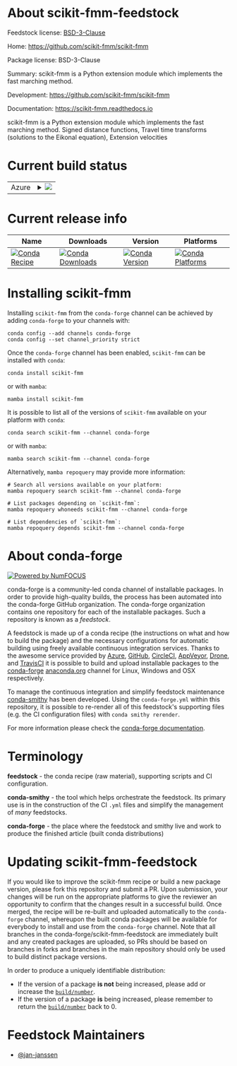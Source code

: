 About scikit-fmm-feedstock
==========================

Feedstock license: [BSD-3-Clause](https://github.com/conda-forge/scikit-fmm-feedstock/blob/main/LICENSE.txt)

Home: https://github.com/scikit-fmm/scikit-fmm

Package license: BSD-3-Clause

Summary: scikit-fmm is a Python extension module which implements the fast marching method.

Development: https://github.com/scikit-fmm/scikit-fmm

Documentation: https://scikit-fmm.readthedocs.io

scikit-fmm is a Python extension module which implements the fast marching method.
Signed distance functions, Travel time transforms (solutions to the Eikonal equation), Extension velocities


Current build status
====================


<table>
    
  <tr>
    <td>Azure</td>
    <td>
      <details>
        <summary>
          <a href="https://dev.azure.com/conda-forge/feedstock-builds/_build/latest?definitionId=6751&branchName=main">
            <img src="https://dev.azure.com/conda-forge/feedstock-builds/_apis/build/status/scikit-fmm-feedstock?branchName=main">
          </a>
        </summary>
        <table>
          <thead><tr><th>Variant</th><th>Status</th></tr></thead>
          <tbody><tr>
              <td>linux_64_numpy2.0python3.10.____cpython</td>
              <td>
                <a href="https://dev.azure.com/conda-forge/feedstock-builds/_build/latest?definitionId=6751&branchName=main">
                  <img src="https://dev.azure.com/conda-forge/feedstock-builds/_apis/build/status/scikit-fmm-feedstock?branchName=main&jobName=linux&configuration=linux%20linux_64_numpy2.0python3.10.____cpython" alt="variant">
                </a>
              </td>
            </tr><tr>
              <td>linux_64_numpy2.0python3.11.____cpython</td>
              <td>
                <a href="https://dev.azure.com/conda-forge/feedstock-builds/_build/latest?definitionId=6751&branchName=main">
                  <img src="https://dev.azure.com/conda-forge/feedstock-builds/_apis/build/status/scikit-fmm-feedstock?branchName=main&jobName=linux&configuration=linux%20linux_64_numpy2.0python3.11.____cpython" alt="variant">
                </a>
              </td>
            </tr><tr>
              <td>linux_64_numpy2.0python3.12.____cpython</td>
              <td>
                <a href="https://dev.azure.com/conda-forge/feedstock-builds/_build/latest?definitionId=6751&branchName=main">
                  <img src="https://dev.azure.com/conda-forge/feedstock-builds/_apis/build/status/scikit-fmm-feedstock?branchName=main&jobName=linux&configuration=linux%20linux_64_numpy2.0python3.12.____cpython" alt="variant">
                </a>
              </td>
            </tr><tr>
              <td>linux_64_numpy2.0python3.9.____cpython</td>
              <td>
                <a href="https://dev.azure.com/conda-forge/feedstock-builds/_build/latest?definitionId=6751&branchName=main">
                  <img src="https://dev.azure.com/conda-forge/feedstock-builds/_apis/build/status/scikit-fmm-feedstock?branchName=main&jobName=linux&configuration=linux%20linux_64_numpy2.0python3.9.____cpython" alt="variant">
                </a>
              </td>
            </tr><tr>
              <td>linux_64_numpy2python3.13.____cp313</td>
              <td>
                <a href="https://dev.azure.com/conda-forge/feedstock-builds/_build/latest?definitionId=6751&branchName=main">
                  <img src="https://dev.azure.com/conda-forge/feedstock-builds/_apis/build/status/scikit-fmm-feedstock?branchName=main&jobName=linux&configuration=linux%20linux_64_numpy2python3.13.____cp313" alt="variant">
                </a>
              </td>
            </tr><tr>
              <td>osx_64_numpy2.0python3.10.____cpython</td>
              <td>
                <a href="https://dev.azure.com/conda-forge/feedstock-builds/_build/latest?definitionId=6751&branchName=main">
                  <img src="https://dev.azure.com/conda-forge/feedstock-builds/_apis/build/status/scikit-fmm-feedstock?branchName=main&jobName=osx&configuration=osx%20osx_64_numpy2.0python3.10.____cpython" alt="variant">
                </a>
              </td>
            </tr><tr>
              <td>osx_64_numpy2.0python3.11.____cpython</td>
              <td>
                <a href="https://dev.azure.com/conda-forge/feedstock-builds/_build/latest?definitionId=6751&branchName=main">
                  <img src="https://dev.azure.com/conda-forge/feedstock-builds/_apis/build/status/scikit-fmm-feedstock?branchName=main&jobName=osx&configuration=osx%20osx_64_numpy2.0python3.11.____cpython" alt="variant">
                </a>
              </td>
            </tr><tr>
              <td>osx_64_numpy2.0python3.12.____cpython</td>
              <td>
                <a href="https://dev.azure.com/conda-forge/feedstock-builds/_build/latest?definitionId=6751&branchName=main">
                  <img src="https://dev.azure.com/conda-forge/feedstock-builds/_apis/build/status/scikit-fmm-feedstock?branchName=main&jobName=osx&configuration=osx%20osx_64_numpy2.0python3.12.____cpython" alt="variant">
                </a>
              </td>
            </tr><tr>
              <td>osx_64_numpy2.0python3.9.____cpython</td>
              <td>
                <a href="https://dev.azure.com/conda-forge/feedstock-builds/_build/latest?definitionId=6751&branchName=main">
                  <img src="https://dev.azure.com/conda-forge/feedstock-builds/_apis/build/status/scikit-fmm-feedstock?branchName=main&jobName=osx&configuration=osx%20osx_64_numpy2.0python3.9.____cpython" alt="variant">
                </a>
              </td>
            </tr><tr>
              <td>osx_64_numpy2python3.13.____cp313</td>
              <td>
                <a href="https://dev.azure.com/conda-forge/feedstock-builds/_build/latest?definitionId=6751&branchName=main">
                  <img src="https://dev.azure.com/conda-forge/feedstock-builds/_apis/build/status/scikit-fmm-feedstock?branchName=main&jobName=osx&configuration=osx%20osx_64_numpy2python3.13.____cp313" alt="variant">
                </a>
              </td>
            </tr><tr>
              <td>osx_arm64_numpy2.0python3.10.____cpython</td>
              <td>
                <a href="https://dev.azure.com/conda-forge/feedstock-builds/_build/latest?definitionId=6751&branchName=main">
                  <img src="https://dev.azure.com/conda-forge/feedstock-builds/_apis/build/status/scikit-fmm-feedstock?branchName=main&jobName=osx&configuration=osx%20osx_arm64_numpy2.0python3.10.____cpython" alt="variant">
                </a>
              </td>
            </tr><tr>
              <td>osx_arm64_numpy2.0python3.11.____cpython</td>
              <td>
                <a href="https://dev.azure.com/conda-forge/feedstock-builds/_build/latest?definitionId=6751&branchName=main">
                  <img src="https://dev.azure.com/conda-forge/feedstock-builds/_apis/build/status/scikit-fmm-feedstock?branchName=main&jobName=osx&configuration=osx%20osx_arm64_numpy2.0python3.11.____cpython" alt="variant">
                </a>
              </td>
            </tr><tr>
              <td>osx_arm64_numpy2.0python3.12.____cpython</td>
              <td>
                <a href="https://dev.azure.com/conda-forge/feedstock-builds/_build/latest?definitionId=6751&branchName=main">
                  <img src="https://dev.azure.com/conda-forge/feedstock-builds/_apis/build/status/scikit-fmm-feedstock?branchName=main&jobName=osx&configuration=osx%20osx_arm64_numpy2.0python3.12.____cpython" alt="variant">
                </a>
              </td>
            </tr><tr>
              <td>osx_arm64_numpy2.0python3.9.____cpython</td>
              <td>
                <a href="https://dev.azure.com/conda-forge/feedstock-builds/_build/latest?definitionId=6751&branchName=main">
                  <img src="https://dev.azure.com/conda-forge/feedstock-builds/_apis/build/status/scikit-fmm-feedstock?branchName=main&jobName=osx&configuration=osx%20osx_arm64_numpy2.0python3.9.____cpython" alt="variant">
                </a>
              </td>
            </tr><tr>
              <td>osx_arm64_numpy2python3.13.____cp313</td>
              <td>
                <a href="https://dev.azure.com/conda-forge/feedstock-builds/_build/latest?definitionId=6751&branchName=main">
                  <img src="https://dev.azure.com/conda-forge/feedstock-builds/_apis/build/status/scikit-fmm-feedstock?branchName=main&jobName=osx&configuration=osx%20osx_arm64_numpy2python3.13.____cp313" alt="variant">
                </a>
              </td>
            </tr><tr>
              <td>win_64_numpy2.0python3.10.____cpython</td>
              <td>
                <a href="https://dev.azure.com/conda-forge/feedstock-builds/_build/latest?definitionId=6751&branchName=main">
                  <img src="https://dev.azure.com/conda-forge/feedstock-builds/_apis/build/status/scikit-fmm-feedstock?branchName=main&jobName=win&configuration=win%20win_64_numpy2.0python3.10.____cpython" alt="variant">
                </a>
              </td>
            </tr><tr>
              <td>win_64_numpy2.0python3.11.____cpython</td>
              <td>
                <a href="https://dev.azure.com/conda-forge/feedstock-builds/_build/latest?definitionId=6751&branchName=main">
                  <img src="https://dev.azure.com/conda-forge/feedstock-builds/_apis/build/status/scikit-fmm-feedstock?branchName=main&jobName=win&configuration=win%20win_64_numpy2.0python3.11.____cpython" alt="variant">
                </a>
              </td>
            </tr><tr>
              <td>win_64_numpy2.0python3.12.____cpython</td>
              <td>
                <a href="https://dev.azure.com/conda-forge/feedstock-builds/_build/latest?definitionId=6751&branchName=main">
                  <img src="https://dev.azure.com/conda-forge/feedstock-builds/_apis/build/status/scikit-fmm-feedstock?branchName=main&jobName=win&configuration=win%20win_64_numpy2.0python3.12.____cpython" alt="variant">
                </a>
              </td>
            </tr><tr>
              <td>win_64_numpy2.0python3.9.____cpython</td>
              <td>
                <a href="https://dev.azure.com/conda-forge/feedstock-builds/_build/latest?definitionId=6751&branchName=main">
                  <img src="https://dev.azure.com/conda-forge/feedstock-builds/_apis/build/status/scikit-fmm-feedstock?branchName=main&jobName=win&configuration=win%20win_64_numpy2.0python3.9.____cpython" alt="variant">
                </a>
              </td>
            </tr><tr>
              <td>win_64_numpy2python3.13.____cp313</td>
              <td>
                <a href="https://dev.azure.com/conda-forge/feedstock-builds/_build/latest?definitionId=6751&branchName=main">
                  <img src="https://dev.azure.com/conda-forge/feedstock-builds/_apis/build/status/scikit-fmm-feedstock?branchName=main&jobName=win&configuration=win%20win_64_numpy2python3.13.____cp313" alt="variant">
                </a>
              </td>
            </tr>
          </tbody>
        </table>
      </details>
    </td>
  </tr>
</table>

Current release info
====================

| Name | Downloads | Version | Platforms |
| --- | --- | --- | --- |
| [![Conda Recipe](https://img.shields.io/badge/recipe-scikit--fmm-green.svg)](https://anaconda.org/conda-forge/scikit-fmm) | [![Conda Downloads](https://img.shields.io/conda/dn/conda-forge/scikit-fmm.svg)](https://anaconda.org/conda-forge/scikit-fmm) | [![Conda Version](https://img.shields.io/conda/vn/conda-forge/scikit-fmm.svg)](https://anaconda.org/conda-forge/scikit-fmm) | [![Conda Platforms](https://img.shields.io/conda/pn/conda-forge/scikit-fmm.svg)](https://anaconda.org/conda-forge/scikit-fmm) |

Installing scikit-fmm
=====================

Installing `scikit-fmm` from the `conda-forge` channel can be achieved by adding `conda-forge` to your channels with:

```
conda config --add channels conda-forge
conda config --set channel_priority strict
```

Once the `conda-forge` channel has been enabled, `scikit-fmm` can be installed with `conda`:

```
conda install scikit-fmm
```

or with `mamba`:

```
mamba install scikit-fmm
```

It is possible to list all of the versions of `scikit-fmm` available on your platform with `conda`:

```
conda search scikit-fmm --channel conda-forge
```

or with `mamba`:

```
mamba search scikit-fmm --channel conda-forge
```

Alternatively, `mamba repoquery` may provide more information:

```
# Search all versions available on your platform:
mamba repoquery search scikit-fmm --channel conda-forge

# List packages depending on `scikit-fmm`:
mamba repoquery whoneeds scikit-fmm --channel conda-forge

# List dependencies of `scikit-fmm`:
mamba repoquery depends scikit-fmm --channel conda-forge
```


About conda-forge
=================

[![Powered by
NumFOCUS](https://img.shields.io/badge/powered%20by-NumFOCUS-orange.svg?style=flat&colorA=E1523D&colorB=007D8A)](https://numfocus.org)

conda-forge is a community-led conda channel of installable packages.
In order to provide high-quality builds, the process has been automated into the
conda-forge GitHub organization. The conda-forge organization contains one repository
for each of the installable packages. Such a repository is known as a *feedstock*.

A feedstock is made up of a conda recipe (the instructions on what and how to build
the package) and the necessary configurations for automatic building using freely
available continuous integration services. Thanks to the awesome service provided by
[Azure](https://azure.microsoft.com/en-us/services/devops/), [GitHub](https://github.com/),
[CircleCI](https://circleci.com/), [AppVeyor](https://www.appveyor.com/),
[Drone](https://cloud.drone.io/welcome), and [TravisCI](https://travis-ci.com/)
it is possible to build and upload installable packages to the
[conda-forge](https://anaconda.org/conda-forge) [anaconda.org](https://anaconda.org/)
channel for Linux, Windows and OSX respectively.

To manage the continuous integration and simplify feedstock maintenance
[conda-smithy](https://github.com/conda-forge/conda-smithy) has been developed.
Using the ``conda-forge.yml`` within this repository, it is possible to re-render all of
this feedstock's supporting files (e.g. the CI configuration files) with ``conda smithy rerender``.

For more information please check the [conda-forge documentation](https://conda-forge.org/docs/).

Terminology
===========

**feedstock** - the conda recipe (raw material), supporting scripts and CI configuration.

**conda-smithy** - the tool which helps orchestrate the feedstock.
                   Its primary use is in the construction of the CI ``.yml`` files
                   and simplify the management of *many* feedstocks.

**conda-forge** - the place where the feedstock and smithy live and work to
                  produce the finished article (built conda distributions)


Updating scikit-fmm-feedstock
=============================

If you would like to improve the scikit-fmm recipe or build a new
package version, please fork this repository and submit a PR. Upon submission,
your changes will be run on the appropriate platforms to give the reviewer an
opportunity to confirm that the changes result in a successful build. Once
merged, the recipe will be re-built and uploaded automatically to the
`conda-forge` channel, whereupon the built conda packages will be available for
everybody to install and use from the `conda-forge` channel.
Note that all branches in the conda-forge/scikit-fmm-feedstock are
immediately built and any created packages are uploaded, so PRs should be based
on branches in forks and branches in the main repository should only be used to
build distinct package versions.

In order to produce a uniquely identifiable distribution:
 * If the version of a package **is not** being increased, please add or increase
   the [``build/number``](https://docs.conda.io/projects/conda-build/en/latest/resources/define-metadata.html#build-number-and-string).
 * If the version of a package **is** being increased, please remember to return
   the [``build/number``](https://docs.conda.io/projects/conda-build/en/latest/resources/define-metadata.html#build-number-and-string)
   back to 0.

Feedstock Maintainers
=====================

* [@jan-janssen](https://github.com/jan-janssen/)

